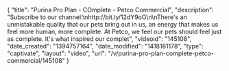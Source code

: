 {
    "title": "Purina Pro Plan - COmplete - Petco Commercial",
    "description": "Subscribe to our channel:\nhttp:\/\/bit.ly\/12dY9oO\n\nThere's an unmistakable quality that our pets bring out in us, an energy that makes us feel more human, more complete. At Petco, we feel our pets should feel just as complete. It's what inspired our complet",
    "videoid": "145108",
    "date_created": "1394757164",
    "date_modified": "1418181178",
    "type": "captivate",
    "layout": "video",
    "url": "\/v\/purina-pro-plan-complete-petco-commercial\/145108"
}